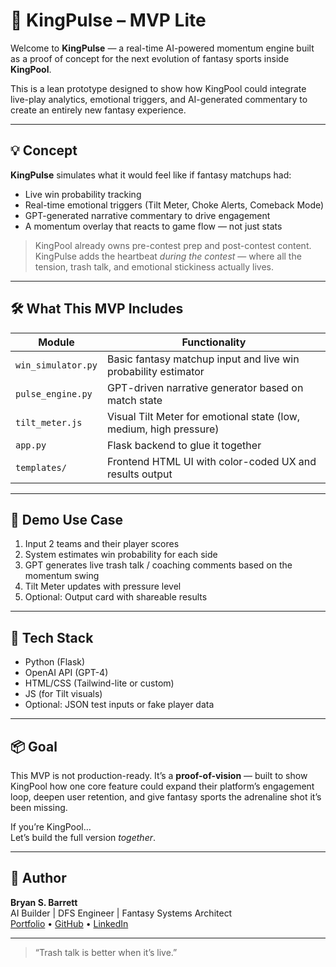 # 🧠 KingPulse – MVP Lite

Welcome to **KingPulse** — a real-time AI-powered momentum engine built as a proof of concept for the next evolution of fantasy sports inside **KingPool**.

This is a lean prototype designed to show how KingPool could integrate live-play analytics, emotional triggers, and AI-generated commentary to create an entirely new fantasy experience.

---

## 💡 Concept

**KingPulse** simulates what it would feel like if fantasy matchups had:
- Live win probability tracking
- Real-time emotional triggers (Tilt Meter, Choke Alerts, Comeback Mode)
- GPT-generated narrative commentary to drive engagement
- A momentum overlay that reacts to game flow — not just stats

> KingPool already owns pre-contest prep and post-contest content.
> KingPulse adds the heartbeat *during the contest* — where all the tension, trash talk, and emotional stickiness actually lives.

---

## 🛠️ What This MVP Includes

| Module | Functionality |
|--------|----------------|
| `win_simulator.py` | Basic fantasy matchup input and live win probability estimator |
| `pulse_engine.py` | GPT-driven narrative generator based on match state |
| `tilt_meter.js` | Visual Tilt Meter for emotional state (low, medium, high pressure) |
| `app.py` | Flask backend to glue it together |
| `templates/` | Frontend HTML UI with color-coded UX and results output |

---

## 🎯 Demo Use Case

1. Input 2 teams and their player scores
2. System estimates win probability for each side
3. GPT generates live trash talk / coaching comments based on the momentum swing
4. Tilt Meter updates with pressure level
5. Optional: Output card with shareable results

---

## 🧪 Tech Stack

- Python (Flask)
- OpenAI API (GPT-4)
- HTML/CSS (Tailwind-lite or custom)
- JS (for Tilt visuals)
- Optional: JSON test inputs or fake player data

---

## 📦 Goal

This MVP is not production-ready. It’s a **proof-of-vision** — built to show KingPool how one core feature could expand their platform’s engagement loop, deepen user retention, and give fantasy sports the adrenaline shot it’s been missing.

If you’re KingPool…  
Let’s build the full version *together*.

---

## 🧠 Author

**Bryan S. Barrett**  
AI Builder | DFS Engineer | Fantasy Systems Architect  
[Portfolio](https://bryansbarrett.dev) • [GitHub](https://github.com/yourusername) • [LinkedIn](https://www.linkedin.com/in/bryansbarrett)

---

> “Trash talk is better when it’s live.”
